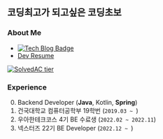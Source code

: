 ## 코딩최고가 되고싶은 코딩초보 
### About Me
- [![Tech Blog Badge](http://img.shields.io/badge/-Tech%20blog-black?style=flat-square&logo=github&link=https://kth990303.tistory.com)](https://kth990303.tistory.com)
- [Dev Resume](https://clean-nutria-44b.notion.site/061c101d456c494092cb2825636b4317)

 [![SolvedAC tier](http://mazassumnida.wtf/api/generate_badge?boj=kth990303)](https://solved.ac/profile/kth990303)
 
### Experience
   0. Backend Developer (**Java**, Kotlin, **Spring**)
   1. 건국대학교 컴퓨터공학부 19학번 (`2019.03 ~ `)
   2. 우아한테크코스 4기 BE 수료생 (`2022.02 ~ 2022.11`)
   3. 넥스터즈 22기 BE Developer (`2022.12 ~ `)

<!--
**kth990303/kth990303** is a ✨ _special_ ✨ repository because its `README.md` (this file) appears on your GitHub profile.

Here are some ideas to get you started:


- 👯 I’m looking to collaborate on ...
- 🤔 I’m looking for help with ...
- 💬 Ask me about ...

- 😄 Pronouns: ...
- ⚡ Fun fact: ...
-->
